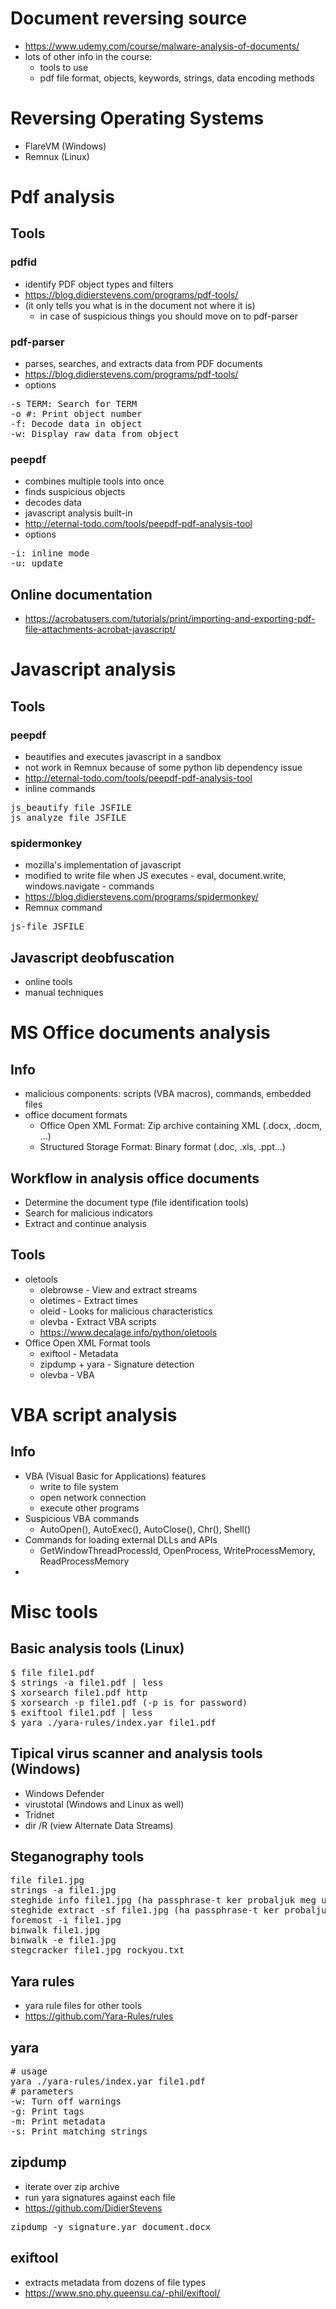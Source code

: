 # Document reversing source
* https://www.udemy.com/course/malware-analysis-of-documents/
* lots of other info in the course:
  * tools to use
  * pdf file format, objects, keywords, strings, data encoding methods
# Reversing Operating Systems
* FlareVM (Windows)
* Remnux (Linux)
# Pdf analysis
## Tools
### pdfid
* identify PDF object types and filters
* https://blog.didierstevens.com/programs/pdf-tools/
* (it only tells you what is in the document not where it is)
  * in case of suspicious things you should move on to pdf-parser
### pdf-parser
* parses, searches, and extracts data from PDF documents
* https://blog.didierstevens.com/programs/pdf-tools/
* options
<pre>
-s TERM: Search for TERM
-o #: Print object number
-f: Decode data in object
-w: Display raw data from object
</pre>
### peepdf
* combines multiple tools into once
* finds suspicious objects
* decodes data
* javascript analysis built-in
* http://eternal-todo.com/tools/peepdf-pdf-analysis-tool
* options
<pre>
-i: inline mode
-u: update
</pre>
## Online documentation
* https://acrobatusers.com/tutorials/print/importing-and-exporting-pdf-file-attachments-acrobat-javascript/
# Javascript analysis
## Tools
### peepdf
* beautifies and executes javascript in a sandbox
* not work in Remnux because of some python lib dependency issue
* http://eternal-todo.com/tools/peepdf-pdf-analysis-tool
* inline commands
<pre>
js_beautify file JSFILE
js_analyze file JSFILE
</pre>
### spidermonkey
* mozilla's implementation of javascript
* modified to write file when JS executes - eval, document.write, windows.navigate - commands
* https://blog.didierstevens.com/programs/spidermonkey/
* Remnux command
<pre>
js-file JSFILE
</pre>
## Javascript deobfuscation
* online tools
* manual techniques
# MS Office documents analysis
## Info
* malicious components: scripts (VBA macros), commands, embedded files
* office document formats
  * Office Open XML Format: Zip archive containing XML (.docx, .docm, ...)
  * Structured Storage Format: Binary format (.doc, .xls, .ppt...)
## Workflow in analysis office documents
* Determine the document type (file identification tools)
* Search for malicious indicators
* Extract and continue analysis
## Tools
* oletools
  * olebrowse - View and extract streams
  * oletimes - Extract times
  * oleid - Looks for malicious characteristics
  * olevba - Extract VBA scripts
  * https://www.decalage.info/python/oletools
* Office Open XML Format tools
  * exiftool - Metadata
  * zipdump + yara - Signature detection
  * olevba - VBA
# VBA script analysis
## Info
* VBA (Visual Basic for Applications) features
  * write to file system
  * open network connection
  * execute other programs
* Suspicious VBA commands
  * AutoOpen(), AutoExec(), AutoClose(), Chr(), Shell()
* Commands for loading external DLLs and APIs
  * GetWindowThreadProcessId, OpenProcess, WriteProcessMemory, ReadProcessMemory
* 
# Misc tools
## Basic analysis tools (Linux)
<pre>
$ file file1.pdf
$ strings -a file1.pdf | less
$ xorsearch file1.pdf http
$ xorsearch -p file1.pdf (-p is for password)
$ exiftool file1.pdf | less
$ yara ./yara-rules/index.yar file1.pdf
</pre>
## Tipical virus scanner and analysis tools (Windows)
* Windows Defender
* virustotal (Windows and Linux as well)
* Tridnet
* dir /R (view Alternate Data Streams)
## Steganography tools
<pre>
file file1.jpg
strings -a file1.jpg
steghide info file1.jpg (ha passphrase-t ker probaljuk meg uressel! ha az nem jo, akkor stegcracker kell!)
steghide extract -sf file1.jpg (ha passphrase-t ker probaljuk meg uressel! ha az nem jo, akkor stegcracker kell!)
foremost -i file1.jpg
binwalk file1.jpg
binwalk -e file1.jpg
stegcracker file1.jpg rockyou.txt
</pre>
## Yara rules
* yara rule files for other tools
* https://github.com/Yara-Rules/rules
## yara
<pre>
# usage
yara ./yara-rules/index.yar file1.pdf
# parameters
-w: Turn off warnings
-g: Print tags
-m: Print metadata
-s: Print matching strings
</pre>
## zipdump
* iterate over zip archive
* run yara signatures against each file
* https://github.com/DidierStevens
<pre>
zipdump -y signature.yar document.docx
</pre>
## exiftool
* extracts metadata from dozens of file types
* https://www.sno.phy.queensu.ca/-phil/exiftool/
